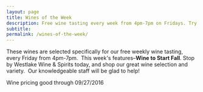 ```yaml
---
layout: page
title: Wines of the Week
description: Free wine tasting every week from 4pm-7pm on Fridays. Try four different wines every week and find your next favorite bottle.
subtitle:
permalink: /wines-of-the-week/
---
```



These wines are selected specifically for our free weekly wine tasting, every Friday from 4pm-7pm. &nbsp;This week's features–**Wine to Start Fall**. Stop by Westlake Wine & Spirits today, and shop our great wine selection and variety. &nbsp;Our knowledgeable staff will be glad to help!

Wine pricing good through 09/27/2016